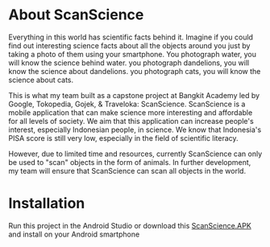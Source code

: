 # About ScanScience
Everything in this world has scientific facts behind it. Imagine if you could find out interesting science facts about all the objects around you just by taking a photo of them using your smartphone. You photograph water, you will know the science behind water. you photograph dandelions, you will know the science about dandelions. you photograph cats, you will know the science about cats.

This is what my team built as a capstone project at Bangkit Academy led by Google, Tokopedia, Gojek, & Traveloka: ScanScience. ScanScience is a mobile application that can make science more interesting and affordable for all levels of society. We aim that this application can increase people's interest, especially Indonesian people, in science. We know that Indonesia's PISA score is still very low, especially in the field of scientific literacy.

However, due to limited time and resources, currently ScanScience can only be used to "scan" objects in the form of animals. In further development, my team will ensure that ScanScience can scan all objects in the world.

# Installation
Run this project in the Android Studio or download this [ScanScience.APK](https://drive.google.com/file/d/1ajymW_5aJnmNJRQeJIoH9cfSevvxIk6d/view?usp=sharing) and install on your Android smartphone
